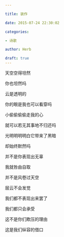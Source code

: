 ```yaml
---

title: 装作

date: 2015-07-24 22:30:02

categories:

- 诗歌

author: Herb

draft: true
---
```


天空空得坦然

你也坦然吗

云是透明的

你的眼是我也可以看穿吗



小偷偷偷偷走我的心

就可以若无其事地不归还吗

光明明明明白它带来了黑暗

却始终默然吗



并不是你表现出无辜

我就咎由自取

并不是风卷过天空

层云不会发觉



我们都不表现出来罢了

我们都只会承受

这不是你们欺压的理由

这是我们纵容的借口